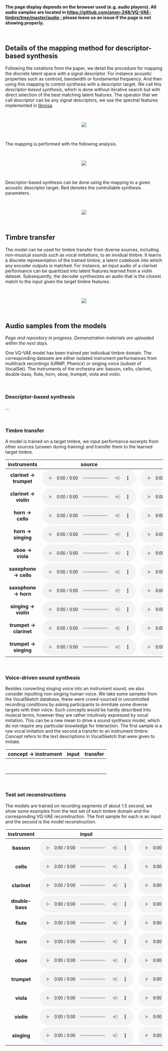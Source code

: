 <!--
<audio controls><source src="audio/rec_drum.wav"></audio>
-->

<!--
<link href="style.css" rel="stylesheet">
-->

<script type="text/javascript"> 
      // Show button
      function look(type){ 
      param=document.getElementById(type); 
      if(param.style.display == "none") param.style.display = "block"; 
      else param.style.display = "none" 
      } 
</script>

&nbsp;

**The page display depends on the browser used (e.g. audio players). All audio samples are located in https://github.com/anon-248/VQ-VAE-timbre/tree/master/audio ; please leave us an issue if the page is not showing properly.**

&nbsp;


## Details of the mapping method for descriptor-based synthesis

Following the notations from the paper, we detail the procedure for mapping the discrete latent space with a signal descriptor. For instance acoustic properties such as centroid, bandwidth or fundamental frequency. And then using this mapping to control synthesis with a descriptor target. We call this *descriptor-based synthesis*, which is done without iterative search but with direct selection of the best matching latent features. The operator that we call *descriptor* can be any signal descriptors, we use the spectral features implemented in [librosa](https://librosa.github.io/librosa/feature.html#spectral-features).

&nbsp;

<p align="center"> <img src="figures/ISMIR_supplem.png"> </p>

&nbsp;

The mapping is performed with the following analysis.

&nbsp;

<p align="center"> <img src="figures/descriptor_ana.png"> </p>

&nbsp;

Descriptor-based synthesis can be done using the mapping to a given acoustic descriptor target. Red denotes the controllable synthesis parameters.

&nbsp;

<p align="center"> <img src="figures/descriptor_map.png"> </p>

&nbsp;

## Timbre transfer

The model can be used for timbre transfer from diverse sources, including non-musical sounds such as vocal imitations, to an invidual timbre. It learns a discrete representation of the trained timbre, a latent codebook into which any encoder outputs is matched. For instance, an input audio of a clarinet performance can be quantized into latent features learned from a violin dataset. Subsequently, the decoder synthesizes an audio that is the closest match to the input given the target timbre features.

&nbsp;

<p align="center"> <img src="figures/transfer.png"> </p>

&nbsp;



## Audio samples from the models

*Page and repository in progress. Demonstration materials are uploaded within the next days.*

One VQ-VAE model has been trained per individual timbre domain. The corresponding datasets are either isolated instrument performances from multitrack recordings (URMP, Phenicx) or singing voice (subset of VocalSet). The instruments of the orchestra are: basson, cello, clarinet, double-bass, flute, horn, oboe, trumpet, viola and violin.

&nbsp;

### Descriptor-based synthesis

...

&nbsp;

### Timbre transfer

A model is trained on a target timbre, we input performance excerpts from other sources (unseen during training) and transfer them to the learned target timbre.

| instruments | source | target |
|  :---:  | :---:  | :---:  |
|**clarinet → trumpet**|  <audio controls><source src="audio/timbre_transfer/clarinet_to_trumpet_src.wav"></audio> | <audio controls><source src="audio/timbre_transfer/clarinet_to_trumpet_out.wav"></audio>|
|**clarinet → violin**|  <audio controls><source src="audio/timbre_transfer/clarinet_to_violin_src.wav"></audio> | <audio controls><source src="audio/timbre_transfer/clarinet_to_violin_out.wav"></audio>|
|**horn → cello**|  <audio controls><source src="audio/timbre_transfer/horn_to_cello_src.wav"></audio> | <audio controls><source src="audio/timbre_transfer/horn_to_cello_out.wav"></audio>|
|**horn → singing**|  <audio controls><source src="audio/timbre_transfer/horn_to_singing_src.wav"></audio> | <audio controls><source src="audio/timbre_transfer/horn_to_singing_out.wav"></audio>|
|**oboe → viola**|  <audio controls><source src="audio/timbre_transfer/oboe_to_viola_src.wav"></audio> | <audio controls><source src="audio/timbre_transfer/oboe_to_viola_out.wav"></audio>|
|**saxophone → cello**|  <audio controls><source src="audio/timbre_transfer/saxophone_to_cello_src.wav"></audio> | <audio controls><source src="audio/timbre_transfer/saxophone_to_cello_out.wav"></audio>|
|**saxophone → horn**|  <audio controls><source src="audio/timbre_transfer/saxophone_to_horn_src.wav"></audio> | <audio controls><source src="audio/timbre_transfer/saxophone_to_horn_out.wav"></audio>|
|**singing → violin**|  <audio controls><source src="audio/timbre_transfer/singing_to_violin_src.wav"></audio> | <audio controls><source src="audio/timbre_transfer/singing_to_violin_out.wav"></audio>|
|**trumpet → clarinet**|  <audio controls><source src="audio/timbre_transfer/trumpet_to_clarinet_src.wav"></audio> | <audio controls><source src="audio/timbre_transfer/trumpet_to_clarinet_out.wav"></audio>|
|**trumpet → singing**|  <audio controls><source src="audio/timbre_transfer/trumpet_to_singing_src.wav"></audio> | <audio controls><source src="audio/timbre_transfer/trumpet_to_singing_out.wav"></audio>|

&nbsp;

### Voice-driven sound synthesis

Besides converting singing voice into an instrument sound, we also consider inputting non-singing human voice. We take some samples from the VocalSketch database, these were crowd-sourced in uncontrolled recording conditions by asking participants to immitate some diverse targets with their voice. Such concepts would be hardly described into musical terms, however they are rather intuitively expressed by vocal imitation. This can be a new mean to drive a sound synthesis model, which do not require any particular knowledge for interaction. The first sample is a raw vocal imitation and the second a transfer to an instrument timbre. *Concept* refers to the text descriptions in VocalSketch that were given to imitate.

| concept → instrument | input | transfer |
|  :---:  | :---:  | :---:  |
|  |  |  |
|  |  |  |
|  |  |  |
|  |  |  |
|  |  |  |
|  |  |  |
|  |  |  |
|  |  |  |

&nbsp;

### Test set reconstructions

The models are trained on recording segments of about 1.5 second, we show some examples from the test set of each timbre domain and the corresponding VQ-VAE reconstruction. The first sample for each is an input and the second is the model reconstruction.

| instrument | input | reconstruction |
|  :---:  | :---:  | :---:  |
|**basson**|  <audio controls><source src="audio/reconstructions/basson_in.wav"></audio> | <audio controls><source src="audio/reconstructions/basson_rec.wav"></audio>|
|**cello** | <audio controls><source src="audio/reconstructions/cello_in.wav"></audio> | <audio controls><source src="audio/reconstructions/cello_rec.wav"></audio>|
|**clarinet**|  <audio controls><source src="audio/reconstructions/clarinet_in.wav"></audio> | <audio controls><source src="audio/reconstructions/clarinet_rec.wav"></audio>|
|**double-bass**|  <audio controls><source src="audio/reconstructions/doublebass_in.wav"></audio> | <audio controls><source src="audio/reconstructions/doublebass_rec.wav"></audio>|
|**flute** | <audio controls><source src="audio/reconstructions/flute_in.wav"></audio> | <audio controls><source src="audio/reconstructions/flute_rec.wav"></audio>|
|**horn** | <audio controls><source src="audio/reconstructions/horn_in.wav"></audio> | <audio controls><source src="audio/reconstructions/horn_rec.wav"></audio>|
|**oboe**|  <audio controls><source src="audio/reconstructions/oboe_in.wav"></audio> | <audio controls><source src="audio/reconstructions/oboe_rec.wav"></audio>|
|**trumpet** | <audio controls><source src="audio/reconstructions/trumpet_in.wav"></audio> | <audio controls><source src="audio/reconstructions/trumpet_rec.wav"></audio>|
|**viola** | <audio controls><source src="audio/reconstructions/viola_in.wav"></audio> | <audio controls><source src="audio/reconstructions/viola_rec.wav"></audio>|
|**violin** | <audio controls><source src="audio/reconstructions/violin_in.wav"></audio> | <audio controls><source src="audio/reconstructions/violin_rec.wav"></audio>|
|**singing** | <audio controls><source src="audio/reconstructions/singing_in.wav"></audio> | <audio controls><source src="audio/reconstructions/singing_rec.wav"></audio>|
